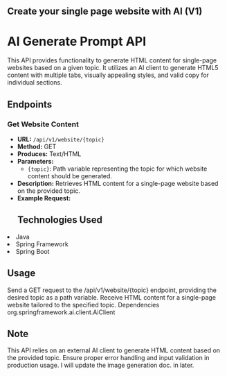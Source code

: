 ## Create your single page website with AI (V1)
# AI Generate Prompt API

This API provides functionality to generate HTML content for single-page websites based on a given topic. It utilizes an AI client to generate HTML5 content with multiple tabs, visually appealing styles, and valid copy for individual sections.

## Endpoints

### Get Website Content
- **URL:** `/api/v1/website/{topic}`
- **Method:** GET
- **Produces:** Text/HTML
- **Parameters:**
    - `{topic}`: Path variable representing the topic for which website content should be generated.
- **Description:** Retrieves HTML content for a single-page website based on the provided topic.
- **Example Request:**
  ## Technologies Used

<li>Java</li>
  <li>Spring Framework</li>
  <li>Spring Boot</li>
  
## Usage
  Send a GET request to the 
  /api/v1/website/{topic} endpoint, providing the desired topic as a path variable.
  Receive HTML content for a single-page website tailored to the specified topic.
  Dependencies
  org.springframework.ai.client.AiClient
 ## Note
  This API relies on an external AI client to generate HTML content based on the provided topic.
  Ensure proper error handling and input validation in production usage.
I will update the image generation doc. in later.
